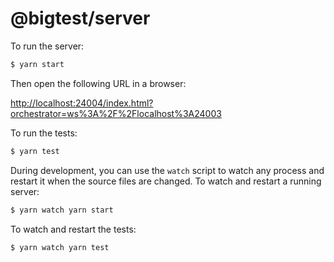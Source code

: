 # @bigtest/server

To run the server:

``` sh
$ yarn start
```

Then open the following URL in a browser:

<http://localhost:24004/index.html?orchestrator=ws%3A%2F%2Flocalhost%3A24003>


To run the tests:

``` sh
$ yarn test
```

During development, you can use the `watch` script to watch any
process and restart it when the source files are changed. To watch and
restart a running server:

``` sh
$ yarn watch yarn start
```

To watch and restart the tests:

``` sh
$ yarn watch yarn test
```
